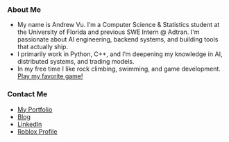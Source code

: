 ### About Me
- My name is Andrew Vu. I’m a Computer Science & Statistics student at the University of Florida and previous SWE Intern @ Adtran. I'm passionate about AI engineering, backend systems, and building tools that actually ship.
- I primarily work in Python, C++, and I’m deepening my knowledge in AI, distributed systems, and trading models.
- In my free time I like rock climbing, swimming, and game development. [Play my favorite game!](https://www.roblox.com/games/9264596435/Idle-Heroes-Simulator)

### Contact Me
- [My Portfolio](https://andrewvu.me/)
- [Blog](https://adv-andrew.github.io/andrewvu.io/)
- [LinkedIn](https://www.linkedin.com/in/adv-andrew-d-vu/)
- [Roblox Profile](https://www.roblox.com/users/96753261/profile)
